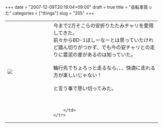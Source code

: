 +++
date = "2007-12-09T20:19:04+09:00"
draft = true
title = "自転車買った"
categories = ["things"]
slug = "255"
+++

<table width="100%">
	<tr>
		<td width="30%" valign="middle">
			<a rel="lightbox" href="https://keruru.net/images/475bcf27de2c9-071209-200503.jpg"><img src="https://keruru.net/images/475bcf27de2c9-thumb_071209-200503.jpg" border="0" /></a>
		</td>
		<td width="70%" valign="middle">
			今まで2万そこらの安折りたたみチャリを愛用してきた。<br />
前々からBD-1ほしーなーとは思っていたけれど踏ん切りがつかず、でも今の安チャリとの走りに雲泥の差があるのは知っていた。<br />
<br />
輪行先でちょろっと走るなら、、、快適に走れる方が楽しいじゃない！<br />
<br />
と言う事で思い切ってみた。<br />
<br />
<br />

		</td>
	</tr>
</table>
